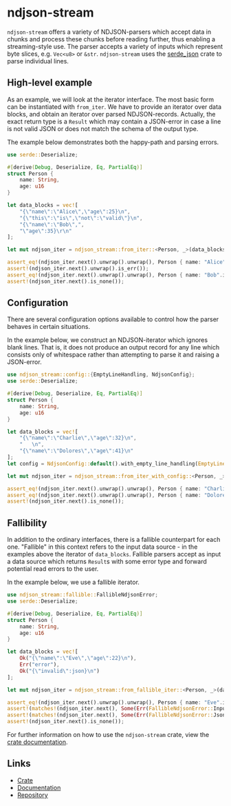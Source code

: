 # ndjson-stream

`ndjson-stream` offers a variety of NDJSON-parsers which accept data in chunks and process these chunks before reading
further, thus enabling a streaming-style use.
The parser accepts a variety of inputs which represent byte slices, e.g. `Vec<u8>` or `&str`.
`ndjson-stream` uses the [serde_json](https://crates.io/crates/serde_json) crate to parse individual lines.

## High-level example

As an example, we will look at the iterator interface.
The most basic form can be instantiated with `from_iter`.
We have to provide an iterator over data blocks, and obtain an iterator over parsed NDJSON-records.
Actually, the exact return type is a `Result` which may contain a JSON-error in case a line is not valid JSON or does
not match the schema of the output type.

The example below demonstrates both the happy-path and parsing errors.

```rust
use serde::Deserialize;

#[derive(Debug, Deserialize, Eq, PartialEq)]
struct Person {
    name: String,
    age: u16
}

let data_blocks = vec![
    "{\"name\":\"Alice\",\"age\":25}\n",
    "{\"this\":\"is\",\"not\":\"valid\"}\n",
    "{\"name\":\"Bob\",",
    "\"age\":35}\r\n"
];

let mut ndjson_iter = ndjson_stream::from_iter::<Person, _>(data_blocks);

assert_eq!(ndjson_iter.next().unwrap().unwrap(), Person { name: "Alice".into(), age: 25 });
assert!(ndjson_iter.next().unwrap().is_err());
assert_eq!(ndjson_iter.next().unwrap().unwrap(), Person { name: "Bob".into(), age: 35 });
assert!(ndjson_iter.next().is_none());
```

## Configuration

There are several configuration options available to control how the parser behaves in certain
situations.

In the example below, we construct an NDJSON-iterator which ignores blank lines.
That is, it does not produce an output record for any line which consists only of whitespace rather than attempting to
parse it and raising a JSON-error.

```rust
use ndjson_stream::config::{EmptyLineHandling, NdjsonConfig};
use serde::Deserialize;

#[derive(Debug, Deserialize, Eq, PartialEq)]
struct Person {
    name: String,
    age: u16
}

let data_blocks = vec![
    "{\"name\":\"Charlie\",\"age\":32}\n",
    "   \n",
    "{\"name\":\"Dolores\",\"age\":41}\n"
];
let config = NdjsonConfig::default().with_empty_line_handling(EmptyLineHandling::IgnoreBlank);

let mut ndjson_iter = ndjson_stream::from_iter_with_config::<Person, _>(data_blocks, config);

assert_eq!(ndjson_iter.next().unwrap().unwrap(), Person { name: "Charlie".into(), age: 32 });
assert_eq!(ndjson_iter.next().unwrap().unwrap(), Person { name: "Dolores".into(), age: 41 });
assert!(ndjson_iter.next().is_none());
```

## Fallibility

In addition to the ordinary interfaces, there is a fallible counterpart for each one.
"Fallible" in this context refers to the input data source - in the examples above the iterator of `data_blocks`.
Fallible parsers accept as input a data source which returns `Result`s with some error type and forward potential read
errors to the user.

In the example below, we use a fallible iterator.

```rust
use ndjson_stream::fallible::FallibleNdjsonError;
use serde::Deserialize;

#[derive(Debug, Deserialize, Eq, PartialEq)]
struct Person {
    name: String,
    age: u16
}

let data_blocks = vec![
    Ok("{\"name\":\"Eve\",\"age\":22}\n"),
    Err("error"),
    Ok("{\"invalid\":json}\n")
];

let mut ndjson_iter = ndjson_stream::from_fallible_iter::<Person, _>(data_blocks);

assert_eq!(ndjson_iter.next().unwrap().unwrap(), Person { name: "Eve".into(), age: 22 });
assert!(matches!(ndjson_iter.next(), Some(Err(FallibleNdjsonError::InputError("error")))));
assert!(matches!(ndjson_iter.next(), Some(Err(FallibleNdjsonError::JsonError(_)))));
assert!(ndjson_iter.next().is_none());
```

For further information on how to use the `ndjson-stream` crate, view the [crate documentation][documentation].

## Links

* [Crate](https://crates.io/crates/ndjson-stream)
* [Documentation][documentation]
* [Repository](https://github.com/florian1345/ndjson-stream)

[documentation]: https://docs.rs/ndjson-stream/latest/ndjson-stream/
